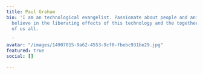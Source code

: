 ```yaml
---
title: Paul Graham
bio: 'I am an technological evangelist. Passionate about people and animals. I firmly
  believe in the liberating effects of this technology and the togetherness and equalisation
  of us all.

  '
avatar: "/images/14907015-9a62-4553-9cf0-fbebc931be29.jpg"
featured: true
social: []

---
```

